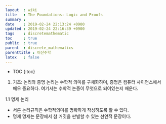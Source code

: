 ```yaml
---
layout  : wiki
title   : The Foundations: Logic and Proofs
summary : 
date    : 2019-02-24 22:13:24 +0900
updated : 2019-02-24 22:16:39 +0900
tags    : discretemathematic
toc     : true
public  : true
parent  : discrete_mathematics
parenttitle : 이산수학
latex   : false
---
```

* TOC
{:toc}

1. 기초: 논리와 증명
논리는 수학적 의미를 구체화하며, 증명은 컴퓨터 사이언스에서 매우 중요하다. 여기서는 수학적 논증이 무엇으로 되어있는지 배운다.

1.1 명제 논리
- 서론
논리규칙은 수학적의미를 명확하게 작성하도록 할 수 있다.
- 명제
명제는 문장에서 참 거짓을 판별할 수 있는 선언적 문장이다.

